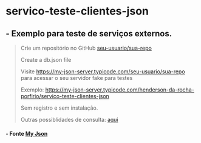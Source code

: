 # servico-teste-clientes-json
## - Exemplo para teste de serviços externos.

> Crie um repositório no GitHub [seu-usuario/sua-repo](https://github.com/typicode/demo)
>  
> Create a db.json file
> 
> Visite https://my-json-server.typicode.com/seu-usuario/sua-repo para acessar o seu servidor fake para testes
> 
> Exemplo: https://my-json-server.typicode.com/henderson-da-rocha-porfirio/servico-teste-clientes-json
>
> Sem registro e sem instalação.
>
> Outras possiblidades de consulta: [aqui](https://my-json-server.typicode.com/typicode/demo)
  
#### - Fonte [My Json](https://my-json-server.typicode.com/)
